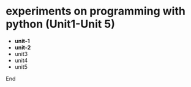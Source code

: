# experiments on programming with python (Unit1-Unit 5)


* **unit-1**
* **unit-2**
* unit3
* unit4
* unit5


End
